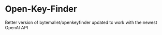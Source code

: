 # Open-Key-Finder
Better version of bytemallet/openkeyfinder updated to work with the newest OpenAI API
